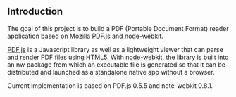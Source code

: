 Introduction
------------

The goal of this project is to build a PDF (Portable Document Format) reader application based on Mozilla PDF.js and node-webkit. 

[PDF.js](https://github.com/mozilla/pdf.js) is a Javascript library as well as a lightweight viewer that can parse and render PDF files using HTML5.  With [node-webkit](https://github.com/rogerwang/node-webkit), the library is built into an nw package from which an executable file is generated so that it can be distributed and launched as a standalone native app without a browser.

Current implementation is based on PDF.js 0.5.5 and note-webkit 0.8.1.
